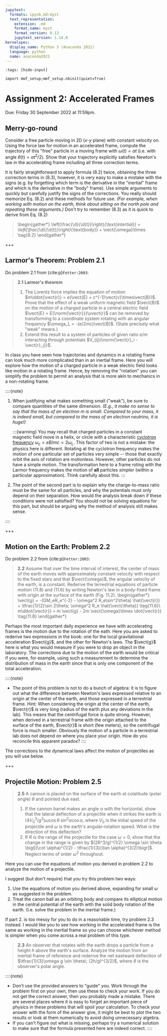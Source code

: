 ```yaml
---
jupytext:
  formats: ipynb,md:myst
  text_representation:
    extension: .md
    format_name: myst
    format_version: 0.13
    jupytext_version: 1.14.0
kernelspec:
  display_name: Python 3 (Anaconda 2021)
  language: python
  name: anaconda2021
---
```


```{code-cell}
:tags: [hide-input]

import mmf_setup;mmf_setup.nbinit(quiet=True)
```

# Assignment 2: Accelerated Frames

Due: Friday 30 September 2022 at 11:59pm.

## Merry-go-round

Consider a free particle moving in 2D ($x$-$y$ plane) with constant velocity on. Using
the force law for motion in an accelerated frame, compute the trajectory of this "free"
particle in a moving frame with $\omega(t) = \alpha t$ (i.e. with angle $\theta(t) =
\alpha t^2/2$).  Show that your trajectory explicitly satisfies Newton's law in the
accelerating frame including all three correction terms.

It is fairly straightforward to apply formula (8.2) twice, obtaining the three
correction terms in (8.3), however, it is very easy to make a mistake with the signs
(e.g. by forgetting which term is the derivative in the "inertial" frame and which is
the derivative in the "body" frame).  Use simple arguments to quickly but carefully
justify the signs of the corrections.  You really should memorize Eq. (8.2) and these
methods for future use.  *(For example, when working with motion on the earth, think
about sitting on the north pole and repeating these arguments.)*  Don't try to remember
(8.3) as it is quick to derive from Eq. (8.2)

> \begin{gather*}
    \left(\frac{\d}{\d{t}}\right)_{\text{intertial}} =
    \left(\frac{\d}{\d{t}}\right)_{\text{body}} + \vect{\omega}\times \tag{8.2}
  \end{gather*}

+++

## Larmor's Theorem: Problem 2.1

Do problem 2.1 from {cite:p}`Fetter:2003`:

> **2.1** **Larmor's theorem**
>
> 1. The Lorentz force implies the equation of motion $m\ddot{\vect{r}} = e(\vect{E} +
>     c^{-1}\vect{v}\times\vect{B})$.  Prove that the effect of a weak uniform magnetic
>     field $\vect{B}$ on the motion of a charged particle in a central electric field
>     $\vect{E} = E(\norm{\vect{r}})\uvect{r}$ can be removed by transforming to a
>     coordinate system rotating with an angular frequency $\omega_L =
>     -(e/2mc)\vect{B}$. (State precisely what "weak" means.)
> 2. Extend this result to a system of particles of given ratio $e/m$ interacting
>     through potentials $V_{ij}(\norm{\vect{r}_i - \vect{r}_j})$.

In class you have seen how trajectories and dynamics in a rotating frame can look much
more complicated than in an inertial frame.  Here you will explore how the motion of a
charged particle in a weak electric field looks like motion in a rotating frame.  Hence,
by removing the "rotation" you can simplify the problem to permit an analysis that is
more akin to mechanics in a non-rotating frame.

::::{note}
1. When justifying what makes something small ("weak"), be sure to compare quantities of
   the same dimension.  *(E.g., it make no sense to say that the mass of an electron $m$
   is small.  Compared to your mass, it is indeed small, but compared to the mass of an
   electron neutrino, it is huge!)*
   
   :::{warning}
   You may recall that charged particles in a constant magnetic field move in a
   helix, or circle with a characteristic [cyclotron frequency] $\omega_c = eB/mc =
   2\omega_L$.  This factor of two is not a mistake: the physics here is different.
   Rotating at the cyclotron frequency makes the motion of one particular set of
   particles very simple -- those that exactly orbit the axis of rotation are
   motionless.  However, other particles do not have a simple motion.  The transformation
   here to a frame roting with the Larmor frequency makes the motion of **all**
   particles *simpler* (within a particular approximation).  Think carefully about this.
   :::
2. The point of the second part is to explain why the charge-to-mass ratio must be the
   same for all particles, and why the potentials must only depend on their separation.
   How would the analysis break down if these conditions were not satisfied?  You should
   not be solving equations for this part, but should be arguing why the method of
   analysis still makes sense.

[cyclotron frequency]: <https://en.wikipedia.org/wiki/Cyclotron_resonance>
::::

+++

## Motion on the Earth: Problem 2.2

Do problem 2.2 from {cite:p}`Fetter:2003`:

> **2.2** Assume that over the time interval of interest, the center of mass of the
>    earth moves with approximately constant velocity with respect to the fixed stars
>    and that $\vect{\omega}$, the angular velocity of the earth, is a
>    constant. Rederive the terrestrial equations of particle motion (11.8) and (11.6)
>    by writing Newton's law in a body-fixed frame with origin at the surface of the
>    earth (Fig. 11.2).
> \begin{gather*}
    \vect{g} = -(GM_eR_e^{-2} - \omega^2 R_e\sin^2\theta) \hat{\vect{r}}
             + \tfrac{1}{2}\sin 2\theta\; \omega^2 R_e \hat{\vect{\theta}} \tag{11.6}\\
  m\ddot{\vect{r}} = m \vect{g} - 2m \vect{\omega}\times \dot{\vect{r}} \tag{11.8}
\end{gather*}

Perhaps the most important daily experience we have with accelerating frames is the
motion due to the rotation of the eath.  Here you are asked to rederive two expressions
in the book: one for the local gravitational acceleration $\vect{g}$, and the other for
Newton's laws.  The $\vect{g}$ here is what you would measure if you were to drop an
object in the laboratory.  The corrections due to the motion of the earth would be
critical if you were, for example, using such a measurement to determine the
distribution of mass in the earth since that is only one component of the total
acceleration.

::::{note}
* The point of this problem is not to do a bunch of algebra: it is to figure out what
  the difference between Newton's laws expressed relative to an origin at the center
  of the earth, and those expressed in a terrestrial frame.  Hint: When considering
  the origin at the center of the earth, $\vect{r}$ is very long (radius of the earth
  plus any deviations in the lab).  This means that the centrifugal force is quite
  strong.  However, when derived in a terrestrial frame with the origin attached to
  the surface of the earth, $\vect{r}$ is short (few meters), so the centrifugal force
  is much smaller.  Obviously the motion of a particle in a terrestrial lab does not
  depend on where you place your origin.  How do you reconcile this apparent paradox?
::::

The corrections to the dynamical laws affect the motion of projectiles as you will use below.

+++

## Projectile Motion: Problem 2.5

> **2.5** A cannon is placed on the surface of the earth at colatitude (polar angle)
>    $\theta$ and pointed due east.
>
> 1. If the cannon barrel makes an angle $\alpha$ with the horizontal, show that the
>     lateral deflection of a projectile when it strikes the earth is
>     $(4V_0^3/g^2)\omega \cos\theta\;\sin^2\alpha \cos\alpha$, where $V_0$ is the
>     initial speed of the projectile and $\omega$ is the earth's angular-rotation
>     speed.  What is the direction of this deflection?
> 2. If $R$ is the range of the projectile for the case $\omega=0$, show that the change
>     in the range is given by $(2R^3/g)^{1/2} \omega \sin \theta \bigl[(\cot
>     \alpha)^{1/2} - \tfrac{1}{3}(\tan \alpha)^{3/2}\bigr]$. Neglect terms of order
>     $\omega^2$ throughout.

Here you can use the equations of motion you derived in problem 2.2 to analyze the
motion of a projectile.

I suggest (but don't require) that you try this problem two ways:

1. Use the equations of motion you derived above, expanding for small $\omega$ as
   suggested in the problem.
2. Treat the canon ball as an orbiting body and compare its elliptical motion in the
   central potential of the earth with the solid body rotation of the earth.
   (I.e. solve the problem in the inertial frame.)

If part 2. is too messy for you to do in a reasonable time, try problem 2.3 instead.  I
would like you to see how working in the accelerated frame is the same as working in the
inertial frame so you can choose whichever method is simpler when you come across a
real problem of this type.

> **2.3** An observer that rotates with the earth drops a particle from a height $h$
> above the earth's surface.  Analyze the motion from an inertial frame of reference and
> rederive the net eastward deflection of $\tfrac{1}{3}\omega g \sin \theta\;
> (2h/g)^{3/2}$, where $\theta$ is the observer's polar angle.

::::{note}
* Don't use the provided answers to "guide" you.  Work through the problem first on your
  own, then use these to check your work.  If you do not get the correct answer, then
  you probably made a mistake.  There are several places where it is easy to forget an
  important piece of physics in these problems that will spoil your calculation.  To
  check your answer with the form of the answer give, it might be best to plot the two
  results or look at them numerically to avoid doing unnecessary algebra.
* If you can't figure out what is missing, perhaps try a numerical solution to make sure
  that the formula presented here are indeed correct.
::::
